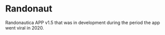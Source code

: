 # Randonaut

Randonautica APP v1.5 that was in development during the period the app went viral in 2020.
